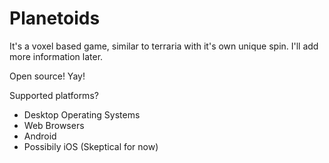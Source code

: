 Planetoids
==========

It's a voxel based game, similar to terraria with it's own unique spin. I'll add more information later.

Open source! Yay!

Supported platforms?
* Desktop Operating Systems
* Web Browsers
* Android
* Possibily iOS (Skeptical for now)
